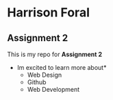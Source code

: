 # Harrison Foral
## Assignment 2
This is my repo for **Assignment 2**
* Im excited to learn more about*
  - Web Design
  - Github
  - Web Development
